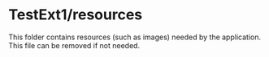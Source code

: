 # TestExt1/resources

This folder contains resources (such as images) needed by the application. This file can
be removed if not needed.
